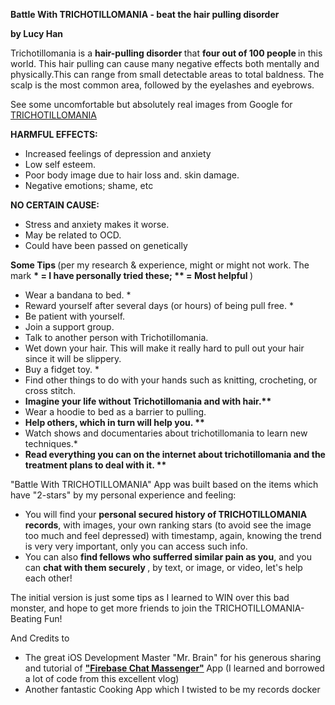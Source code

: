 <b> Battle With TRICHOTILLOMANIA - beat the hair pulling disorder </b>

<b> by Lucy Han </b>

Trichotillomania is a <b> hair-pulling disorder </b> that <b> four out of 100 people </b> in this world. This hair pulling can cause many negative effects both mentally and physically.This can range from small detectable areas to total baldness. The scalp is the most common area, followed by the eyelashes and eyebrows.

See some uncomfortable but absolutely real images from Google for <a href="
https://www.google.com/search?q=trichotillomania&rlz=1C1GCEA_enUS876US876&sxsrf=AOaemvLZJZnr3KshE7kKWrgymhOlkGZ6sw:1632878061822&source=lnms&tbm=isch&sa=X&ved=2ahUKEwiH9NfmgKPzAhWdDjQIHTokAJIQ_AUoAXoECAEQAw&biw=2560&bih=1432&dpr=1"> TRICHOTILLOMANIA </a>

<b> HARMFUL EFFECTS: </b>
* Increased feelings of depression and anxiety
* Low self esteem.
* Poor body image due to hair loss and. skin damage.
* Negative emotions; shame, etc

<b> NO CERTAIN CAUSE:</b> 
* Stress and anxiety makes it worse.
* May be related to OCD.
* Could have been passed on genetically

<b> Some Tips </b> (per my research & experience, might or might not work. The mark <b> * = I have personally tried these; ** = Most helpful </b> )
* Wear a bandana to bed. *
* Reward yourself after several days (or hours) of being pull free. *
* Be patient with yourself.
* Join a support group.
* Talk to another person with Trichotillomania.
* Wet down your hair. This will make it really hard to pull out your hair since it will be slippery.
* Buy a fidget toy. *
* Find other things to do with your hands such as knitting, crocheting, or cross stitch.
* <b>Imagine your life without Trichotillomania and with hair.**</b> 
* Wear a hoodie to bed as a barrier to pulling.
* <b>Help others, which in turn will help you. ** </b>
* Watch shows and documentaries about trichotillomania to learn new techniques.*
* <b> Read everything you can on the internet about trichotillomania and the treatment plans to deal with it. **</b>


"Battle With TRICHOTILLOMANIA" App was built based on the items which have "2-stars" by my personal experience and feeling: 
* You will find your <b> personal secured history of TRICHOTILLOMANIA records</b>, with images, your own ranking stars (to avoid see the image too much and feel depressed) with timestamp, again, knowing the trend is very very important, only you can access such info.
* You can also <b> find fellows who sufferred similar pain as you</b>, and you can <b> chat with them securely </b>, by text, or image, or video, let's help each other!


The initial version is just some tips as I learned to WIN over this bad monster, and hope to get more friends to join the TRICHOTILLOMANIA-Beating Fun!


And Credits to
* The great iOS Development Master "Mr. Brain" for his generous sharing and tutorial of <b><a href="https://www.letsbuildthatapp.com/course/Firebase-Chat-Messenger"> "Firebase Chat Massenger"</a> </b> App (I learned and borrowed a lot of code from this excellent vlog)
* Another fantastic Cooking App which I twisted to be my records docker
